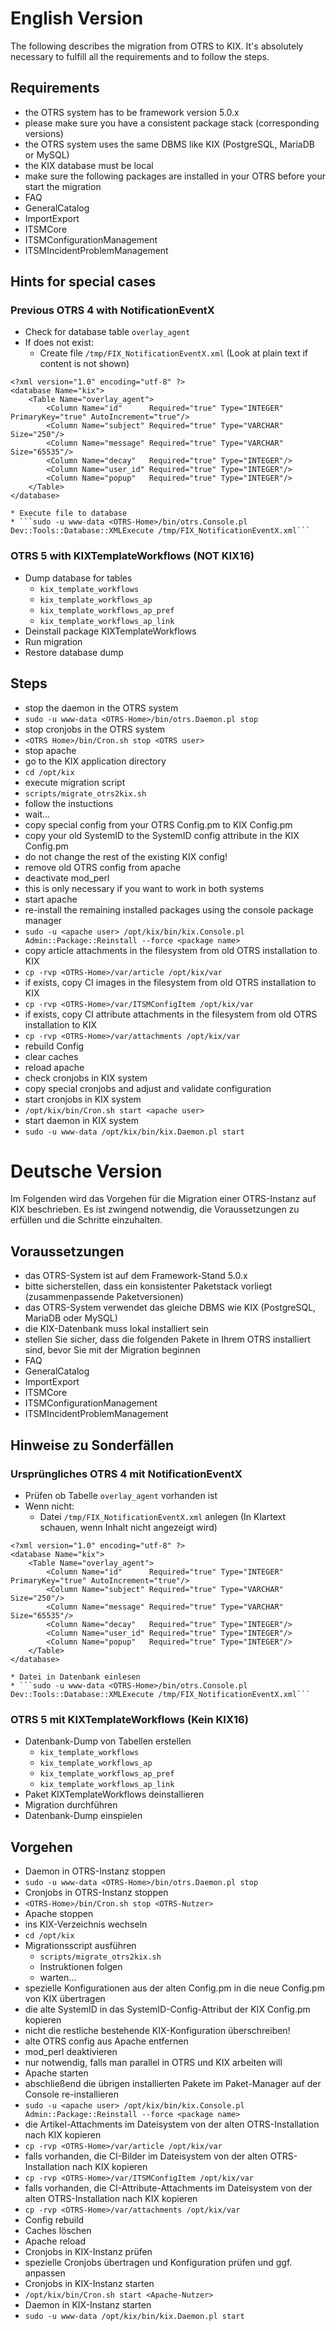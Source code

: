# English Version

The following describes the migration from OTRS to KIX. It's absolutely necessary to fulfill all the requirements and to follow the steps.

## Requirements

* the OTRS system has to be framework version 5.0.x 
* please make sure you have a consistent package stack (corresponding versions)
* the OTRS system uses the same DBMS like KIX (PostgreSQL, MariaDB or MySQL)
* the KIX database must be local
* make sure the following packages are installed in your OTRS before your start the migration
 * FAQ
 * GeneralCatalog
 * ImportExport
 * ITSMCore
 * ITSMConfigurationManagement
 * ITSMIncidentProblemManagement

## Hints for special cases

### Previous OTRS 4 with NotificationEventX
* Check for database table ```overlay_agent```
* If does not exist:
    * Create file ```/tmp/FIX_NotificationEventX.xml``` (Look at plain text if content is not shown)
```
<?xml version="1.0" encoding="utf-8" ?>
<database Name="kix">
    <Table Name="overlay_agent">
        <Column Name="id"      Required="true" Type="INTEGER"  PrimaryKey="true" AutoIncrement="true"/>
        <Column Name="subject" Required="true" Type="VARCHAR" Size="250"/>
        <Column Name="message" Required="true" Type="VARCHAR" Size="65535"/>
        <Column Name="decay"   Required="true" Type="INTEGER"/>
        <Column Name="user_id" Required="true" Type="INTEGER"/>
        <Column Name="popup"   Required="true" Type="INTEGER"/>
    </Table>
</database>
```
    * Execute file to database
    * ```sudo -u www-data <OTRS-Home>/bin/otrs.Console.pl Dev::Tools::Database::XMLExecute /tmp/FIX_NotificationEventX.xml```

### OTRS 5 with KIXTemplateWorkflows (NOT KIX16)
* Dump database for tables
    * `kix_template_workflows`
    * `kix_template_workflows_ap`
    * `kix_template_workflows_ap_pref`
    * `kix_template_workflows_ap_link`
* Deinstall package KIXTemplateWorkflows
* Run migration
* Restore database dump

## Steps

* stop the daemon in the OTRS system
 * ```sudo -u www-data <OTRS-Home>/bin/otrs.Daemon.pl stop```
* stop cronjobs in the OTRS system
 * ```<OTRS Home>/bin/Cron.sh stop <OTRS user>```
* stop apache
* go to the KIX application directory 
 * ```cd /opt/kix``` 
* execute migration script
 * ```scripts/migrate_otrs2kix.sh```
  * follow the instuctions
  * wait... 
* copy special config from your OTRS Config.pm to KIX Config.pm
 * copy your old SystemID to the SystemID config attribute in the KIX Config.pm 
 * do not change the rest of the existing KIX config! 
* remove old OTRS config from apache
* deactivate mod_perl
 * this is only necessary if you want to work in both systems
* start apache
* re-install the remaining installed packages using the console package manager
 * ```sudo -u <apache user> /opt/kix/bin/kix.Console.pl Admin::Package::Reinstall --force <package name>```
* copy article attachments in the filesystem from old OTRS installation to KIX
 * ```cp -rvp <OTRS-Home>/var/article /opt/kix/var```
* if exists, copy CI images in the filesystem from old OTRS installation to KIX
 * ```cp -rvp <OTRS-Home>/var/ITSMConfigItem /opt/kix/var```
* if exists, copy CI attribute attachments in the filesystem from old OTRS installation to KIX
 * ```cp -rvp <OTRS-Home>/var/attachments /opt/kix/var```
* rebuild Config
* clear caches
* reload apache
* check cronjobs in KIX system
 * copy special cronjobs and adjust and validate configuration
* start cronjobs in KIX system
 * ```/opt/kix/bin/Cron.sh start <apache user>```
* start daemon in KIX system
 * ```sudo -u www-data /opt/kix/bin/kix.Daemon.pl start```

# Deutsche Version

Im Folgenden wird das Vorgehen für die Migration einer OTRS-Instanz auf KIX beschrieben. Es ist zwingend notwendig, die Voraussetzungen zu erfüllen und die Schritte einzuhalten. 

## Voraussetzungen

* das OTRS-System ist auf dem Framework-Stand 5.0.x 
* bitte sicherstellen, dass ein konsistenter Paketstack vorliegt (zusammenpassende Paketversionen)
* das OTRS-System verwendet das gleiche DBMS wie KIX (PostgreSQL, MariaDB oder MySQL) 
* die KIX-Datenbank muss lokal installiert sein
* stellen Sie sicher, dass die folgenden Pakete in Ihrem OTRS installiert sind, bevor Sie mit der Migration beginnen
 * FAQ
 * GeneralCatalog
 * ImportExport
 * ITSMCore
 * ITSMConfigurationManagement
 * ITSMIncidentProblemManagement

## Hinweise zu Sonderfällen

### Ursprüngliches OTRS 4 mit NotificationEventX
* Prüfen ob Tabelle ```overlay_agent``` vorhanden ist
* Wenn nicht:
    * Datei ```/tmp/FIX_NotificationEventX.xml``` anlegen (In Klartext schauen, wenn Inhalt nicht angezeigt wird)
```
<?xml version="1.0" encoding="utf-8" ?>
<database Name="kix">
    <Table Name="overlay_agent">
        <Column Name="id"      Required="true" Type="INTEGER"  PrimaryKey="true" AutoIncrement="true"/>
        <Column Name="subject" Required="true" Type="VARCHAR" Size="250"/>
        <Column Name="message" Required="true" Type="VARCHAR" Size="65535"/>
        <Column Name="decay"   Required="true" Type="INTEGER"/>
        <Column Name="user_id" Required="true" Type="INTEGER"/>
        <Column Name="popup"   Required="true" Type="INTEGER"/>
    </Table>
</database>
```
    * Datei in Datenbank einlesen
    * ```sudo -u www-data <OTRS-Home>/bin/otrs.Console.pl Dev::Tools::Database::XMLExecute /tmp/FIX_NotificationEventX.xml```

### OTRS 5 mit KIXTemplateWorkflows (Kein KIX16)
* Datenbank-Dump von Tabellen erstellen
    * `kix_template_workflows`
    * `kix_template_workflows_ap`
    * `kix_template_workflows_ap_pref`
    * `kix_template_workflows_ap_link`
* Paket KIXTemplateWorkflows deinstallieren
* Migration durchführen
* Datenbank-Dump einspielen

## Vorgehen

* Daemon in OTRS-Instanz stoppen
 * ```sudo -u www-data <OTRS-Home>/bin/otrs.Daemon.pl stop```
* Cronjobs in OTRS-Instanz stoppen
 * ```<OTRS-Home>/bin/Cron.sh stop <OTRS-Nutzer>```
* Apache stoppen
* ins KIX-Verzeichnis wechseln
 * ```cd /opt/kix``` 
* Migrationsscript ausführen
  * ```scripts/migrate_otrs2kix.sh```
   * Instruktionen folgen
   * warten... 
* spezielle Konfigurationen aus der alten Config.pm in die neue Config.pm von KIX übertragen
 * die alte SystemID in das SystemID-Config-Attribut der KIX Config.pm kopieren 
 * nicht die restliche bestehende KIX-Konfiguration überschreiben!  
* alte OTRS config aus Apache entfernen
* mod_perl deaktivieren
 * nur notwendig, falls man parallel in OTRS und KIX arbeiten will
* Apache starten 
* abschließend die übrigen installierten Pakete im Paket-Manager auf der Console re-installieren
 * ```sudo -u <apache user> /opt/kix/bin/kix.Console.pl Admin::Package::Reinstall --force <package name>```
* die Artikel-Attachments im Dateisystem von der alten OTRS-Installation nach KIX kopieren
 * ```cp -rvp <OTRS-Home>/var/article /opt/kix/var```
* falls vorhanden, die CI-Bilder im Dateisystem von der alten OTRS-Installation nach KIX kopieren
 * ```cp -rvp <OTRS-Home>/var/ITSMConfigItem /opt/kix/var```
* falls vorhanden, die CI-Attribute-Attachments im Dateisystem von der alten OTRS-Installation nach KIX kopieren
 * ```cp -rvp <OTRS-Home>/var/attachments /opt/kix/var```
* Config rebuild
* Caches löschen
* Apache reload
* Cronjobs in KIX-Instanz prüfen
 * spezielle Cronjobs übertragen und Konfiguration prüfen und ggf. anpassen
* Cronjobs in KIX-Instanz starten
 * ```/opt/kix/bin/Cron.sh start <Apache-Nutzer>```
* Daemon in KIX-Instanz starten
 * ```sudo -u www-data /opt/kix/bin/kix.Daemon.pl start```


